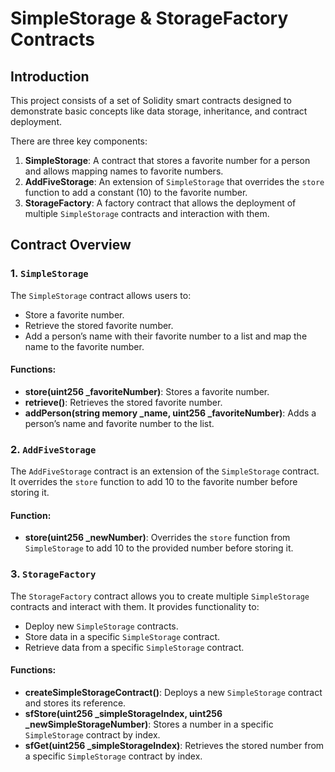 

# SimpleStorage & StorageFactory Contracts

## Introduction

This project consists of a set of Solidity smart contracts designed to demonstrate basic concepts like data storage, inheritance, and contract deployment.

There are three key components:

1. **SimpleStorage**: A contract that stores a favorite number for a person and allows mapping names to favorite numbers.
2. **AddFiveStorage**: An extension of `SimpleStorage` that overrides the `store` function to add a constant (10) to the favorite number.
3. **StorageFactory**: A factory contract that allows the deployment of multiple `SimpleStorage` contracts and interaction with them.

## Contract Overview

### 1. `SimpleStorage`

The `SimpleStorage` contract allows users to:

* Store a favorite number.
* Retrieve the stored favorite number.
* Add a person’s name with their favorite number to a list and map the name to the favorite number.

#### Functions:

* **store(uint256 \_favoriteNumber)**: Stores a favorite number.
* **retrieve()**: Retrieves the stored favorite number.
* **addPerson(string memory \_name, uint256 \_favoriteNumber)**: Adds a person’s name and favorite number to the list.

### 2. `AddFiveStorage`

The `AddFiveStorage` contract is an extension of the `SimpleStorage` contract. It overrides the `store` function to add 10 to the favorite number before storing it.

#### Function:

* **store(uint256 \_newNumber)**: Overrides the `store` function from `SimpleStorage` to add 10 to the provided number before storing it.

### 3. `StorageFactory`

The `StorageFactory` contract allows you to create multiple `SimpleStorage` contracts and interact with them. It provides functionality to:

* Deploy new `SimpleStorage` contracts.
* Store data in a specific `SimpleStorage` contract.
* Retrieve data from a specific `SimpleStorage` contract.

#### Functions:

* **createSimpleStorageContract()**: Deploys a new `SimpleStorage` contract and stores its reference.
* **sfStore(uint256 \_simpleStorageIndex, uint256 \_newSimpleStorageNumber)**: Stores a number in a specific `SimpleStorage` contract by index.
* **sfGet(uint256 \_simpleStorageIndex)**: Retrieves the stored number from a specific `SimpleStorage` contract by index.







